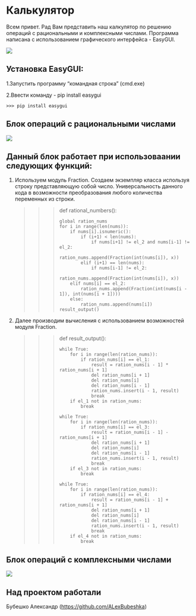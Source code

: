  Калькулятор
==============
Всем привет. Рад Вам представить наш калкулятор по решению операций с рациональными и комплексными числами.
Программа написана с использованием графического интерфейса - EasyGUI.	

<a href="https://files.fm/f/75huqfmky"><img src="https://files.fm/thumb_show.php?i=75huqfmky"></a>

Установка EasyGUI:
-------------
1.Запустить программу “командная строка” (cmd.exe)

2.Ввести команду - pip install easygui

    >>> pip install easygui

Блок операций с рациональными числами
---------------------------------------
<a href="https://files.fm/f/faettr48q"><img src="https://files.fm/thumb_show.php?i=faettr48q"></a>

Данный блок работает при использоваании следующих функций:
----------------------------------------------------------
1. Используем модуль Fraction. Создаем экземпляр класса используя строку представляющую собой число.
   Универсальность данного кода в возможности преобразования любого количества переменных из строки.
    >>> def rational_numbers():
    >>> 
    >>>     global ration_nums
    >>>     for i in range(len(nums)):
    >>>         if nums[i].isnumeric():
    >>>             if (i+1) < len(nums):
    >>>                 if nums[i+1] != el_2 and nums[i-1] != el_2:
    >>>                     ration_nums.append(Fraction(int(nums[i]), x))
    >>>             elif (i+1) == len(nums):
    >>>                 if nums[i-1] != el_2:
    >>>                     ration_nums.append(Fraction(int(nums[i]), x))
    >>>         elif nums[i] == el_2:
    >>>             ration_nums.append(Fraction(int(nums[i - 1]), int(nums[i + 1])))
    >>>         else:
    >>>             ration_nums.append(nums[i])
    >>>     result_output()
2. Далее производим вычисления с использованием возможностей модуля Fraction.

    >>> def result_output():
    >>> 
    >>>     while True:
    >>>         for i in range(len(ration_nums)):
    >>>             if ration_nums[i] == el_1:
    >>>                 result = ration_nums[i - 1] * ration_nums[i + 1]
    >>>                 del ration_nums[i + 1]
    >>>                 del ration_nums[i]
    >>>                 del ration_nums[i - 1]
    >>>                 ration_nums.insert(i - 1, result)
    >>>                 break
    >>>         if el_1 not in ration_nums:
    >>>             break
    >>> 
    >>>     while True:
    >>>         for i in range(len(ration_nums)):
    >>>             if ration_nums[i] == el_3:
    >>>                 result = ration_nums[i - 1] - ration_nums[i + 1]
    >>>                 del ration_nums[i + 1]
    >>>                 del ration_nums[i]
    >>>                 del ration_nums[i - 1]
    >>>                 ration_nums.insert(i - 1, result)
    >>>                 break
    >>>         if el_3 not in ration_nums:
    >>>             break
    >>> 
    >>>     while True:
    >>>         for i in range(len(ration_nums)):
    >>>             if ration_nums[i] == el_4:
    >>>                 result = ration_nums[i - 1] + ration_nums[i + 1]
    >>>                 del ration_nums[i + 1]
    >>>                 del ration_nums[i]
    >>>                 del ration_nums[i - 1]
    >>>                 ration_nums.insert(i - 1, result)
    >>>                 break
    >>>         if el_4 not in ration_nums:
    >>>             break

Блок операций с комплексными числами
---------------------------------------
<a href="https://files.fm/f/emr3vch72"><img src="https://files.fm/thumb_show.php?i=emr3vch72"></a>

Над проектом работали
---------------------------------------
Бубешко Александр (https://github.com/ALexBubeshka)

